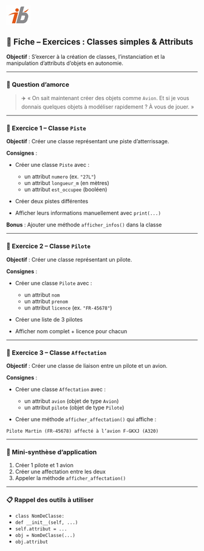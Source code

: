 ![Logo](images\logo.png)


## 🧩 Fiche – Exercices : Classes simples & Attributs

**Objectif** : S’exercer à la création de classes, l’instanciation et la manipulation d’attributs d’objets en autonomie.

---

### 🔎 Question d’amorce

> ✈️ « On sait maintenant créer des objets comme `Avion`. Et si je vous donnais quelques objets à modéliser rapidement ? À vous de jouer. »

---

### 🎯 Exercice 1 – Classe `Piste`

**Objectif** : Créer une classe représentant une piste d’atterrissage.

**Consignes** :

* Créer une classe `Piste` avec :

  * un attribut `numero` (ex. `"27L"`)
  * un attribut `longueur_m` (en mètres)
  * un attribut `est_occupee` (booléen)
* Créer deux pistes différentes
* Afficher leurs informations manuellement avec `print(...)`

**Bonus** : Ajouter une méthode `afficher_infos()` dans la classe

---

### 🎯 Exercice 2 – Classe `Pilote`

**Objectif** : Créer une classe représentant un pilote.

**Consignes** :

* Créer une classe `Pilote` avec :

  * un attribut `nom`
  * un attribut `prenom`
  * un attribut `licence` (ex. `"FR-45678"`)
* Créer une liste de 3 pilotes
* Afficher nom complet + licence pour chacun

---

### 🎯 Exercice 3 – Classe `Affectation`

**Objectif** : Créer une classe de liaison entre un pilote et un avion.

**Consignes** :

* Créer une classe `Affectation` avec :

  * un attribut `avion` (objet de type `Avion`)
  * un attribut `pilote` (objet de type `Pilote`)
* Créer une méthode `afficher_affectation()` qui affiche :

```
Pilote Martin (FR-45678) affecté à l’avion F-GKXJ (A320)
```

---

### 🧪 Mini-synthèse d’application

1. Créer 1 pilote et 1 avion
2. Créer une affectation entre les deux
3. Appeler la méthode `afficher_affectation()`

---

### 📋 Rappel des outils à utiliser

* `class NomDeClasse:`
* `def __init__(self, ...)`
* `self.attribut = ...`
* `obj = NomDeClasse(...)`
* `obj.attribut`
